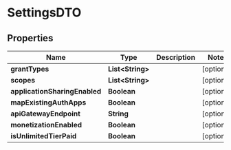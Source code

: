 
# SettingsDTO

## Properties
Name | Type | Description | Notes
------------ | ------------- | ------------- | -------------
**grantTypes** | **List&lt;String&gt;** |  |  [optional]
**scopes** | **List&lt;String&gt;** |  |  [optional]
**applicationSharingEnabled** | **Boolean** |  |  [optional]
**mapExistingAuthApps** | **Boolean** |  |  [optional]
**apiGatewayEndpoint** | **String** |  |  [optional]
**monetizationEnabled** | **Boolean** |  |  [optional]
**isUnlimitedTierPaid** | **Boolean** |  |  [optional]



